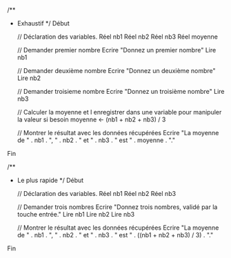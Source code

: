 /**
 * Exhaustif
 */
Début

    // Déclaration des variables.
    Réel nb1
    Réel nb2
    Réel nb3
    Réel moyenne

    // Demander premier nombre
    Ecrire "Donnez un premier nombre"
    Lire nb1

    // Demander deuxième nombre
    Ecrire "Donnez un deuxième nombre"
    Lire nb2

    // Demander troisieme nombre
    Ecrire "Donnez un troisième nombre"
    Lire nb3

    // Calculer la moyenne et l enregistrer dans une variable pour manipuler la valeur si besoin
    moyenne <- (nb1 + nb2 + nb3) / 3

    // Montrer le résultat avec les données récupérées
    Ecrire "La moyenne de " . nb1 . ", " . nb2 . " et " . nb3 . " est " . moyenne . "."

Fin

/**
 * Le plus rapide
 */
Début

    // Déclaration des variables.
    Réel nb1
    Réel nb2
    Réel nb3

    // Demander trois nombres
    Ecrire "Donnez trois nombres, validé par la touche entrée."
    Lire nb1
    Lire nb2
    Lire nb3

    // Montrer le résultat avec les données récupérées
    Ecrire "La moyenne de " . nb1 . ", " . nb2 . " et " . nb3 . " est " . ((nb1 + nb2 + nb3) / 3) . "."

Fin